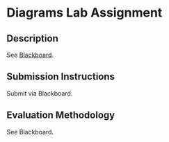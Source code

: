 # Diagrams Lab Assignment

## Description

See [Blackboard](https://blackboard.gwu.edu/webapps/assignment/uploadAssignment?content_id=_6861195_1&course_id=_260292_1&assign_group_id=&mode=cpview).

## Submission Instructions

Submit via Blackboard.

## Evaluation Methodology

See Blackboard.
